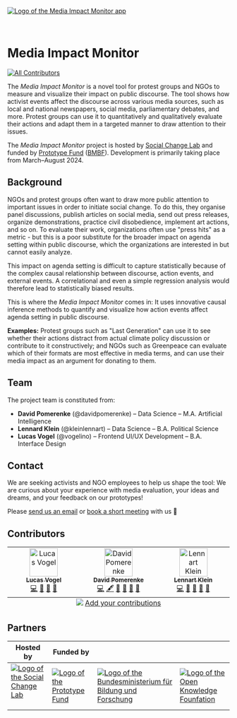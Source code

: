 [![Logo of the Media Impact Monitor app](https://mediaimpactmonitor.app/assets/logos/mim-alternate-hybrid.svg)](https://mediaimpactmonitor.app/)

<br />

# Media Impact Monitor

<!-- ALL-CONTRIBUTORS-BADGE:START - Do not remove or modify this section -->

[![All Contributors](https://img.shields.io/badge/all_contributors-3-orange.svg?style=flat-square)](#contributors-)

<!-- ALL-CONTRIBUTORS-BADGE:END -->

The _Media Impact Monitor_ is a novel tool for protest groups and NGOs to measure and visualize their impact on public discourse. The tool shows how activist events affect the discourse across various media sources, such as local and national newspapers, social media, parliamentary debates, and more. Protest groups can use it to quantitatively and qualitatively evaluate their actions and adapt them in a targeted manner to draw attention to their issues.

The _Media Impact Monitor_ project is hosted by [Social Change Lab](http://socialchangelab.org/) and funded by [Prototype Fund](https://prototypefund.de/en/) ([BMBF](https://www.bmbf.de/bmbf/de/home/home_node.html)). Development is primarily taking place from March–August 2024.

## Background

NGOs and protest groups often want to draw more public attention to important issues in order to initiate social change. To do this, they organise panel discussions, publish articles on social media, send out press releases, organize demonstrations, practice civil disobedience, implement art actions, and so on. To evaluate their work, organizations often use "press hits" as a metric - but this is a poor substitute for the broader impact on agenda setting within public discourse, which the organizations are interested in but cannot easily analyze.

This impact on agenda setting is difficult to capture statistically because of the complex causal relationship between discourse, action events, and external events. A correlational and even a simple regression analysis would therefore lead to statistically biased results.

This is where the _Media Impact Monitor_ comes in: It uses innovative causal inference methods to quantify and visualize how action events affect agenda setting in public discourse.

**Examples:** Protest groups such as "Last Generation" can use it to see whether their actions distract from actual climate policy discussion or contribute to it constructively; and NGOs such as Greenpeace can evaluate which of their formats are most effective in media terms, and can use their media impact as an argument for donating to them.

## Team

The project team is constituted from:

- **David Pomerenke** (@davidpomerenke) – Data Science – M.A. Artificial Intelligence
- **Lennard Klein** (@kleinlennart) – Data Science – B.A. Political Science
- **Lucas Vogel** (@vogelino) – Frontend UI/UX Development – B.A. Interface Design

## Contact

We are seeking activists and NGO employees to help us shape the tool: We are curious about your experience with media evaluation, your ideas and dreams, and your feedback on our prototypes!

Please [send us an email](mailto:david@socialchangelab.org) or [book a short meeting](https://cal.com/davidpomerenke/meeting-mim) with us 🤗

## Contributors

<!-- ALL-CONTRIBUTORS-LIST:START - Do not remove or modify this section -->
<!-- prettier-ignore-start -->
<!-- markdownlint-disable -->
<table>
  <tbody>
    <tr>
      <td align="center" valign="top" width="10%"><a href="https://github.com/vogelino"><img src="https://avatars.githubusercontent.com/u/2759340?v=4?s=64" width="64px;" alt="Lucas Vogel"/><br /><sub><b>Lucas Vogel</b></sub></a><br /><a href="https://github.com/SocialChangeLab/media-impact-monitor-website/commits?author=vogelino" title="Code">💻</a> <a href="#design-vogelino" title="Design">🎨</a> <a href="https://github.com/SocialChangeLab/media-impact-monitor-website/commits?author=vogelino" title="Documentation">📖</a> <a href="#projectManagement-vogelino" title="Project Management">📆</a></td>
      <td align="center" valign="top" width="10%"><a href="https://github.com/davidpomerenke"><img src="https://avatars.githubusercontent.com/u/46022183?v=4?s=64" width="64px;" alt="David Pomerenke"/><br /><sub><b>David Pomerenke</b></sub></a><br /><a href="https://github.com/SocialChangeLab/media-impact-monitor-website/commits?author=davidpomerenke" title="Code">💻</a> <a href="#content-davidpomerenke" title="Content">🖋</a> <a href="#data-davidpomerenke" title="Data">🔣</a> <a href="https://github.com/SocialChangeLab/media-impact-monitor-website/commits?author=davidpomerenke" title="Documentation">📖</a> <a href="#projectManagement-davidpomerenke" title="Project Management">📆</a> <a href="#research-davidpomerenke" title="Research">🔬</a></td>
      <td align="center" valign="top" width="10%"><a href="https://www.kleinbutsignificant.com/"><img src="https://avatars.githubusercontent.com/u/31488915?v=4?s=64" width="64px;" alt="Lennart Klein"/><br /><sub><b>Lennart Klein</b></sub></a><br /><a href="https://github.com/SocialChangeLab/media-impact-monitor-website/commits?author=kleinlennart" title="Code">💻</a> <a href="#data-kleinlennart" title="Data">🔣</a> <a href="https://github.com/SocialChangeLab/media-impact-monitor-website/commits?author=kleinlennart" title="Documentation">📖</a> <a href="#projectManagement-kleinlennart" title="Project Management">📆</a> <a href="#research-kleinlennart" title="Research">🔬</a></td>
    </tr>
  </tbody>
  <tfoot>
    <tr>
      <td align="center" size="13px" colspan="10">
        <img src="https://raw.githubusercontent.com/all-contributors/all-contributors-cli/1b8533af435da9854653492b1327a23a4dbd0a10/assets/logo-small.svg">
          <a href="https://all-contributors.js.org/docs/en/bot/usage">Add your contributions</a>
        </img>
      </td>
    </tr>
  </tfoot>
</table>

<!-- markdownlint-restore -->
<!-- prettier-ignore-end -->

<!-- ALL-CONTRIBUTORS-LIST:END -->

## Partners

| Hosted by                                                                                                                                                                    | Funded by                                                                                                                         |                                                                                                                                                       |                                                                                                                           |
| ---------------------------------------------------------------------------------------------------------------------------------------------------------------------------- | --------------------------------------------------------------------------------------------------------------------------------- | ----------------------------------------------------------------------------------------------------------------------------------------------------- | ------------------------------------------------------------------------------------------------------------------------- |
| [![Logo of the Social Change Lab](https://mediaimpactmonitor.app/assets/logos/socialchangelab-hybrid.svg)](https://socialchangelab.org/)&nbsp;&nbsp;&nbsp;&nbsp;&nbsp;&nbsp; | [![Logo of the Prototype Fund](https://mediaimpactmonitor.app/assets/logos/prototypefund-hybrid.svg)](https://prototypefund.org/) | [![Logo of the Bundesministerium für Bildung und Forschung](https://mediaimpactmonitor.app/assets/logos/bmbf-hybrid.svg)](https://prototypefund.org/) | [![Logo of the Open Knowledge Founfation](https://mediaimpactmonitor.app/assets/logos/okf-hybrid.svg)](https://okfn.org/) |
